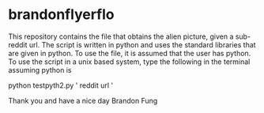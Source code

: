 brandonflyerflo
===============
This repository contains the file that obtains the alien picture, given a sub-reddit url.
The script is written in python and uses the standard libraries that are given in python.
To use the file, it is assumed that the user has python.
To use the script in a unix based system, type the following in the terminal assuming python is

python testpyth2.py ' reddit url '

Thank you and have a nice day
Brandon Fung
